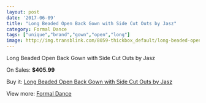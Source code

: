 ```yaml
---
layout: post
date: '2017-06-09'
title: "Long Beaded Open Back Gown with Side Cut Outs by Jasz"
category: Formal Dance
tags: ["unique","brand","gown","open","long"]
image: http://img.transblink.com/8059-thickbox_default/long-beaded-open-back-gown-with-side-cut-outs-by-jasz.jpg
---
```

Long Beaded Open Back Gown with Side Cut Outs by Jasz

On Sales: **$405.99**
<a href="https://www.transblink.com/en/formal-dance/2622-long-beaded-open-back-gown-with-side-cut-outs-by-jasz.html"><amp-img layout="responsive" width="600" height="600" src="//img.transblink.com/8059-thickbox_default/long-beaded-open-back-gown-with-side-cut-outs-by-jasz.jpg" alt="Long Beaded Open Back Gown with Side Cut Outs by Jasz 0" /></a>
<a href="https://www.transblink.com/en/formal-dance/2622-long-beaded-open-back-gown-with-side-cut-outs-by-jasz.html"><amp-img layout="responsive" width="600" height="600" src="//img.transblink.com/8061-thickbox_default/long-beaded-open-back-gown-with-side-cut-outs-by-jasz.jpg" alt="Long Beaded Open Back Gown with Side Cut Outs by Jasz 1" /></a>
<a href="https://www.transblink.com/en/formal-dance/2622-long-beaded-open-back-gown-with-side-cut-outs-by-jasz.html"><amp-img layout="responsive" width="600" height="600" src="//img.transblink.com/8060-thickbox_default/long-beaded-open-back-gown-with-side-cut-outs-by-jasz.jpg" alt="Long Beaded Open Back Gown with Side Cut Outs by Jasz 2" /></a>

Buy it: [Long Beaded Open Back Gown with Side Cut Outs by Jasz](https://www.transblink.com/en/formal-dance/2622-long-beaded-open-back-gown-with-side-cut-outs-by-jasz.html "Long Beaded Open Back Gown with Side Cut Outs by Jasz")

View more: [Formal Dance](https://www.transblink.com/en/6-formal-dance "Formal Dance")